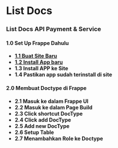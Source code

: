 # List Docs

### List Docs API Payment & Service  

#### 1.0 Set Up Frappe Dahulu 
- [**1.1 Buat Site Baru**](#11-Buat-Site-Baru)
- [**1.2 Install App baru**](#12-Install-App-baru)
- **1.3 Install APP ke Site**
- **1.4 Pastikan app sudah terinstall di site**

#### 2.0 Membuat Doctype di Frappe 
- **2.1 Masuk ke dalam Frappe UI**
- **2.2 Masuk ke dalam Page Build**
- **2.3 Click shortcut DocType**
- **2.4 Click add DocType**
- **2.5 Add new DocType**
- **2.6 Setup Table**
- **2.7 Menambahkan Role ke Doctype**
